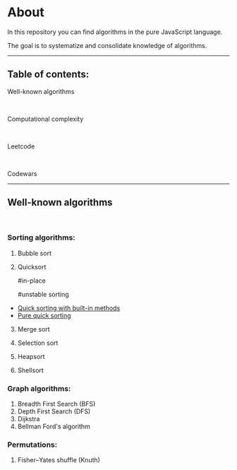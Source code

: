 # About

In this repository you can find algorithms in the pure JavaScript language.

The goal is to systematize and consolidate knowledge of algorithms.

---
## Table of contents:

Well-known algorithms 

<br/>

Computational complexity

<br/>

Leetcode

<br/>

Codewars

---

## Well-known algorithms 
<br/>

### Sorting algorithms:

1. Bubble sort

2. Quicksort

    #in-place

    #unstable sorting
    
* [Quick sorting with built-in methods](https://github.com/pavlokolodka/algorithms/blob/f894d71fb42f17ca30ba8d42e04ffb9a2103e4ed/sorting/quicksort.js)
* [Pure quick sorting](https://github.com/pavlokolodka/algorithms/blob/f894d71fb42f17ca30ba8d42e04ffb9a2103e4ed/sorting/quicksort2.js)
3. Merge sort

4. Selection sort

5. Heapsort

6. Shellsort

### Graph algorithms:

1. Breadth First Search (BFS)
2. Depth First Search (DFS)
3. Dijkstra
4. Bellman Ford's algorithm

### Permutations:

1. Fisher–Yates shuffle (Knuth)

